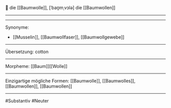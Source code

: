 🔴 die [[Baumwolle]], [ˈbaʊ̯mˌvɔlə]
die [[Baumwollen]]

---


---
Synonyme:
- [[Musselin]], [[Baumwollfaser]], [[Baumwollgewebe]]

---
Übersetzung: cotton

---
Morpheme:
[[Baum]][[Wolle]]

---
Einzigartige mögliche Formen: [[Baumwolle]], [[Baumwolles]], [[Baumwollen]], [[Baumwollen]]

---
#Substantiv #Neuter